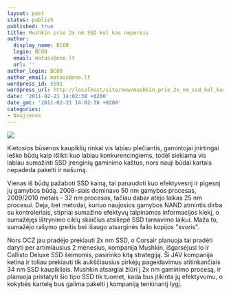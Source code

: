 ```yaml
---
layout: post
status: publish
published: true
title: Mushkin prie 2x nm SSD kol kas nepereis
author:
  display_name: BC00
  login: BC00
  email: matasx@one.lt
  url: ''
author_login: BC00
author_email: matasx@one.lt
wordpress_id: 5591
wordpress_url: http://localhost/site/new/mushkin_prie_2x_nm_ssd_kol_kas_nepereis/
date: '2011-02-21 14:02:38 +0200'
date_gmt: '2011-02-21 14:02:38 +0200'
categories:
- Naujienos
---
```

<div class="imgright"><img src="http://www.part.lt/img/29de534e43c2d19e9ee7f99b3befada0675.jpg"  /></div>
<p>Kietosios būsenos kaupiklių rinkai vis labiau plečiantis, gamintojai įnirtingai ieško būdų kaip išlikti kuo labiau konkurencingiems, todėl siekiama vis labiau sumažinti SSD įrenginių gaminimo kaštus, nors nauji būdai kartais nepadeda pakelti ir našumą.</p>
<p>Vienas iš būdų pažaboti SSD kainą, tai panaudoti kuo efektyvesnį ir pigesnį jų gamybos būdą. 2008-siais dominavo 50 nm gamybos procesas, 2009/2010 metais - 32 nm procesas, tačiau dabar atėjo laikas 25 nm procesui. Deja, bet metodai, kuriuo naujosios gamybos NAND atmintis dirba su kontroleriais, stipriai sumažino efektyvų talpinamos informacijos kiekį, o sumažėjęs ištrynimo ciklų skaičius atsiliepė SSD tarnavimo laikui. Maža to, sumažėjo rašymo greitis bei išaugo atsarginės failo kopijos "svoris".</p>
<p>Nors OCZ jau pradėjo prekiauti 2x nm SSD, o Corsair planuoja tai pradėti daryti per artimiausius 2 mėnesius, kompanija Mushkin, išgarsėjusi Io ir Callisto Deluxe SSD šeimomis, pasirinko kitą strategiją. Ši JAV kompanija ketina ir toliau prekiauti tik aukščiausius pirkėjų pageidavimus atitinkančiais 34 nm SSD kaupikliais. Mushkin atsargiai žiūri į 2x nm gaminimo procesą, ir planuoja pristatyti šio tipo SSD tik tuomet, kada bus įtikinta jų efektyvumu, o kokybės kartelę bus galima pakelti į kompaniją tenkinantį lygį.</p>
